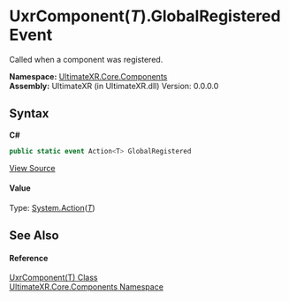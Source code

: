 # UxrComponent(*T*).GlobalRegistered Event
 

Called when a component was registered.

**Namespace:**&nbsp;<a href="N_UltimateXR_Core_Components">UltimateXR.Core.Components</a><br />**Assembly:**&nbsp;UltimateXR (in UltimateXR.dll) Version: 0.0.0.0

## Syntax

**C#**<br />
``` C#
public static event Action<T> GlobalRegistered
```

<a href="UltimateXR/Scripts/Core/Components/UxrComponent.cs" rel="noopener noreferrer" title="View the source code">View Source</a><br />

#### Value
Type: <a href="https://docs.microsoft.com/dotnet/api/system.action-1" target="_blank" rel="noopener noreferrer">System.Action</a>(<a href="T_UltimateXR_Core_Components_UxrComponent_1">*T*</a>)

## See Also


#### Reference
<a href="T_UltimateXR_Core_Components_UxrComponent_1">UxrComponent(T) Class</a><br /><a href="N_UltimateXR_Core_Components">UltimateXR.Core.Components Namespace</a><br />